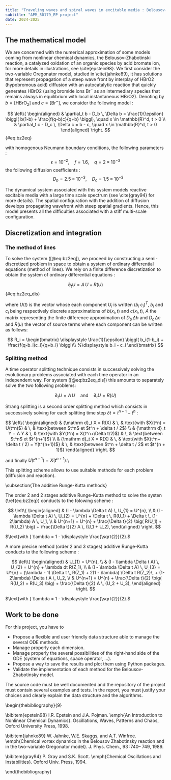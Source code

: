 ```yaml
---
title: "Traveling waves and spiral waves in excitable media : Belousov-Zhabotinsky"
subtitle: "APM_50179_EP project"
date: 2024-2025
---
```


## The mathematical model

We are concerned with the numerical approximation of some models coming from nonlinear chemical dynamics, the Belousov-Zhabotinski reaction,
a catalyzed oxidation of an organic species by acid bromate ion, for more details in illustrations, see \cite{epstein98}.
We first consider the two-variable Oregonator model, studied in \cite{jahnke89}, it has solutions that represent propagation of a steep wave front by interplay of HBrO2 (hypobromous acid) diffusion
with an autocatalytic reaction that quickly generates HBrO2 (using bromide ions $\mathrm{Br^-}$ as an intermediary species that remains always in equilibrium with local instantaneous HBrO2).
Denoting by $b=[\mathrm{HBrO_2}]$ and $c=[\mathrm{Br^-}]$, we consider the following model :

$$
\left\{
\begin{aligned}
& \partial_t b - D_b \, \Delta b = \frac{1}{\epsilon} \biggl( b(1-b) + \frac{f(q-b)c}{q+b} \biggl), \quad x \in \mathbb{R}^d, t > 0 \\
& \partial_t c - D_c \, \Delta c = b - c, \quad x \in \mathbb{R}^d, t > 0
\end{aligned}
\right.
$$ {#eq:bz2eq}

with homogenous Neumann boundary conditions, the following parameters  :
$$ \epsilon = 10^{-2}, \quad f=1.6, \quad q = 2 \times 10^{-3} $$
 the following diffusion coefficients  :
$$ \quad D_b = 2.5 \times 10^{-3}, \quad D_c = 1.5 \times 10^{-3} $$

The dynamical system associated with this system models reactive excitable media with a large time scale spectrum (see \cite{gray94} for more details). The spatial configuration with the addition of diffusion develops propagating wavefront with steep spatial gradients. Hence, this model presents all the difficulties associated with a stiff multi-scale configuration.

## Discretization and integration

### The method of lines

To solve the system ([@eq:bz2eq]), we proceed by constructing a semi-discretized problem in space to obtain a system of ordinary differential equations (method of lines).
We rely on a finite difference discretization to obtain the system of ordinary differential equations :

$$
\partial_t U = A \, U + R(U)
$$ {#eq:bz2eq_dis}

where $U(t)$ is the vector whose each component $U_i$ is written $(b_i \; c_i)^T$, $b_i$
and $c_i$ being respectively discrete approximations of $b(x_i,t)$ and $c(x_i,t)$, $A$ the matrix
representing the finite difference approximation of $D_b \, \Delta b$ and $D_c \, \Delta c$ and $R(u)$ the vector of source terms where each component can be written as follows:

$$
R_i =
\begin{bmatrix}
\displaystyle
\frac{1}{\epsilon} \biggl( b_i(1-b_i) + \frac{f(q-b_i)c_i}{q+b_i} \biggl)\\
%\displaystyle
b_i - c_i
\end{bmatrix}
$$


### Splitting method

A time operator splitting technique consists in successively solving the evolutionary problems associated with each time operator in an independent way.
For system ([@eq:bz2eq_dis]) this amounts to separately solve the two following problems:

$$
\partial_t U = A \, U \quad \text{and} \quad   \partial_t U = R(U)
$$

Strang splitting is a second order splitting method which consists in successively solving for each splitting time step $\delta t = t^{n+1}-t^n$ :

$$
\left\{
\begin{aligned}
    & {\mathrm d}_t X = R(X) & \, & \text{with $X(t^n) = U(t^n)$}                   & \,  & \text{between $t^n$ et $t^n + \delta t / 2$} \\
    & {\mathrm d}_t Y = A Y  & \, & \text{with $Y(t^n) = X(t^n+\Delta t/2)$}        & \,  & \text{between $t^n$ et $t^{n+1}$} \\
    & {\mathrm d}_t X = R(X) & \, & \text{with $X(t^n+ \delta t / 2) = Y(t^{n+1})$} & \,  & \text{between $t^n + \delta t / 2$ et $t^{n + 1}$}
\end{aligned}
\right.
$$

and finally $U(t^{n+1}) = X(t^{n+1})$.\\

This splitting scheme allows to use suitable methods for each problem (diffusion and reaction).

\subsection{The additive Runge-Kutta methods}

The order 2 and 2 stages additive Runge-Kutta method to solve the systen (\ref{eq:bz2eq}) conducts to the folowing scheme :

$$
\left\{
\begin{aligned}
& (I - \lambda \Delta t A) \, U_{1} = U^{n}, \\
& (I - \lambda \Delta t A) \, U_{2} = U^{n} + \Delta t \, R(U_1) + \Delta t \, (1-2\lambda) A \, U_1, \\
& U^{n+1} = U^{n} + \frac{\Delta t}{2} \big( R(U_1) + R(U_2) \big) + \frac{\Delta t}{2} A  \, (U_1 + U_2),
\end{aligned}
\right.
$$

$\text{with } \lambda = 1 - \displaystyle \frac{\sqrt{2}}{2}.$

A more precise method (order 2 and 3 stages) additive Runge-Kutta conducts to the following scheme :

$$
\left\{
\begin{aligned}
& U_{1} = U^{n}, \\
& (I - \lambda \Delta t A) \, U_{2} = U^{n} + \lambda dt R(Z_1), \\
& (I - \lambda \Delta t A) \, U_{3} = U^{n} + (\lambda - 1) \Delta t \, R(Z_1) + 2(1 - \lambda) \Delta t R(Z_2)\, + (1-2\lambda) \Delta t A \, U_2, \\
& U^{n+1} = U^{n} + \frac{\Delta t}{2} \big( R(U_2) + R(U_3) \big) + \frac{\Delta t}{2} A  \, (U_2 + U_3),
\end{aligned}
\right.
$$

$\text{with } \lambda = 1 - \displaystyle \frac{\sqrt{2}}{2}.$

## Work to be done

For this project, you have to

- Propose a flexible and user friendly data structure able to manage the several ODE methods.
- Manage properly each dimension.
- Manage properly the several possibilities of the right-hand side of the ODE (system of equations, space operator, ...).
- Propose a way to save the results and plot them using Python packages.
- Validate the implementation of each method for the Belousov-Zhabotinsky model.

The source code must be well documented and the repository of the project must contain several examples and tests. In the report, you must justify your choices and clearly explain the data structure and the algorithms.

\begin{thebibliography}{9}

\bibitem{epstein98}
I.R. Epstein and J.A. Pojman. \emph{An Introduction to Nonlinear Chemical Dynamics}. Oscillations, Waves, Patterns and Chaos, Oxford University Press, 1998.


\bibitem{jahnke89}
W. Jahnke, W.E. Skaggs, and A.T. Winfree. \emph{Chemical vortex dynamics in the Belousov Zhabotinsky reaction and in the two-variable Oregonator model}. J. Phys. Chem., 93 :740– 749, 1989.


\bibitem{gray94}
P. Gray and S.K. Scott. \emph{Chemical Oscillations and Instabilities}. Oxford Univ. Press, 1994.

\end{thebibliography}